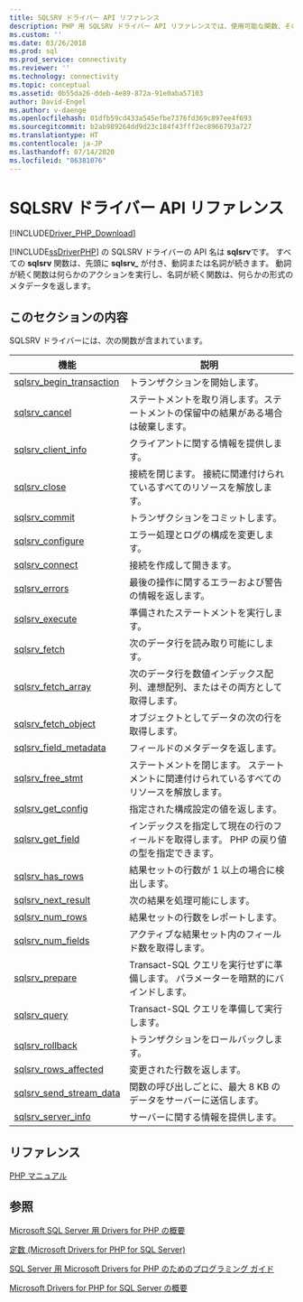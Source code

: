```yaml
---
title: SQLSRV ドライバー API リファレンス
description: PHP 用 SQLSRV ドライバー API リファレンスでは、使用可能な関数、そのパラメーター、戻り値について説明します。
ms.custom: ''
ms.date: 03/26/2018
ms.prod: sql
ms.prod_service: connectivity
ms.reviewer: ''
ms.technology: connectivity
ms.topic: conceptual
ms.assetid: 0b55da26-ddeb-4e89-872a-91e0aba57103
author: David-Engel
ms.author: v-daenge
ms.openlocfilehash: 01dfb59cd433a545efbe7376fd369c897ee4f693
ms.sourcegitcommit: b2ab989264dd9d23c184f43fff2ec8966793a727
ms.translationtype: HT
ms.contentlocale: ja-JP
ms.lasthandoff: 07/14/2020
ms.locfileid: "86381076"
---
```

# <a name="sqlsrv-driver-api-reference"></a>SQLSRV ドライバー API リファレンス
[!INCLUDE[Driver_PHP_Download](../../includes/driver_php_download.md)]

[!INCLUDE[ssDriverPHP](../../includes/ssdriverphp_md.md)] の SQLSRV ドライバーの API 名は **sqlsrv**です。 すべての **sqlsrv** 関数は、先頭に **sqlsrv_** が付き、動詞または名詞が続きます。 動詞が続く関数は何らかのアクションを実行し、名詞が続く関数は、何らかの形式のメタデータを返します。  
  
## <a name="in-this-section"></a>このセクションの内容  
SQLSRV ドライバーには、次の関数が含まれています。  
  
|機能|説明|  
|------------|---------------|  
|[sqlsrv_begin_transaction](../../connect/php/sqlsrv-begin-transaction.md)|トランザクションを開始します。|  
|[sqlsrv_cancel](../../connect/php/sqlsrv-cancel.md)|ステートメントを取り消します。ステートメントの保留中の結果がある場合は破棄します。|  
|[sqlsrv_client_info](../../connect/php/sqlsrv-client-info.md)|クライアントに関する情報を提供します。|  
|[sqlsrv_close](../../connect/php/sqlsrv-close.md)|接続を閉じます。 接続に関連付けられているすべてのリソースを解放します。|  
|[sqlsrv_commit](../../connect/php/sqlsrv-commit.md)|トランザクションをコミットします。|  
|[sqlsrv_configure](../../connect/php/sqlsrv-configure.md)|エラー処理とログの構成を変更します。|  
|[sqlsrv_connect](../../connect/php/sqlsrv-connect.md)|接続を作成して開きます。|  
|[sqlsrv_errors](../../connect/php/sqlsrv-errors.md)|最後の操作に関するエラーおよび警告の情報を返します。|  
|[sqlsrv_execute](../../connect/php/sqlsrv-execute.md)|準備されたステートメントを実行します。|  
|[sqlsrv_fetch](../../connect/php/sqlsrv-fetch.md)|次のデータ行を読み取り可能にします。|  
|[sqlsrv_fetch_array](../../connect/php/sqlsrv-fetch-array.md)|次のデータ行を数値インデックス配列、連想配列、またはその両方として取得します。|  
|[sqlsrv_fetch_object](../../connect/php/sqlsrv-fetch-object.md)|オブジェクトとしてデータの次の行を取得します。|  
|[sqlsrv_field_metadata](../../connect/php/sqlsrv-field-metadata.md)|フィールドのメタデータを返します。|  
|[sqlsrv_free_stmt](../../connect/php/sqlsrv-free-stmt.md)|ステートメントを閉じます。 ステートメントに関連付けられているすべてのリソースを解放します。|  
|[sqlsrv_get_config](../../connect/php/sqlsrv-get-config.md)|指定された構成設定の値を返します。|  
|[sqlsrv_get_field](../../connect/php/sqlsrv-get-field.md)|インデックスを指定して現在の行のフィールドを取得します。 PHP の戻り値の型を指定できます。|  
|[sqlsrv_has_rows](../../connect/php/sqlsrv-has-rows.md)|結果セットの行数が 1 以上の場合に検出します。|  
|[sqlsrv_next_result](../../connect/php/sqlsrv-next-result.md)|次の結果を処理可能にします。|  
|[sqlsrv_num_rows](../../connect/php/sqlsrv-num-rows.md)|結果セットの行数をレポートします。|  
|[sqlsrv_num_fields](../../connect/php/sqlsrv-num-fields.md)|アクティブな結果セット内のフィールド数を取得します。|  
|[sqlsrv_prepare](../../connect/php/sqlsrv-prepare.md)|Transact-SQL クエリを実行せずに準備します。 パラメーターを暗黙的にバインドします。|  
|[sqlsrv_query](../../connect/php/sqlsrv-query.md)|Transact-SQL クエリを準備して実行します。|  
|[sqlsrv_rollback](../../connect/php/sqlsrv-rollback.md)|トランザクションをロールバックします。|  
|[sqlsrv_rows_affected](../../connect/php/sqlsrv-rows-affected.md)|変更された行数を返します。|  
|[sqlsrv_send_stream_data](../../connect/php/sqlsrv-send-stream-data.md)|関数の呼び出しごとに、最大 8 KB のデータをサーバーに送信します。|  
|[sqlsrv_server_info](../../connect/php/sqlsrv-server-info.md)|サーバーに関する情報を提供します。|  
  
## <a name="reference"></a>リファレンス  
[PHP マニュアル](https://php.net/manual)  
  
## <a name="see-also"></a>参照  
[Microsoft SQL Server 用 Drivers for PHP の概要](../../connect/php/overview-of-the-php-sql-driver.md)

[定数 &#40;Microsoft Drivers for PHP for SQL Server&#41;](../../connect/php/constants-microsoft-drivers-for-php-for-sql-server.md)

[SQL Server 用 Microsoft Drivers for PHP のためのプログラミング ガイド](../../connect/php/programming-guide-for-php-sql-driver.md)

[Microsoft Drivers for PHP for SQL Server の概要](../../connect/php/getting-started-with-the-php-sql-driver.md)
  
